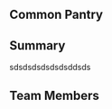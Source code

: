 Common Pantry
--------------------------------------------------------
Summary
--------------------------------------------------------
sdsdsdsdsdsdsddsds

Team Members
--------------------------------------------------------

